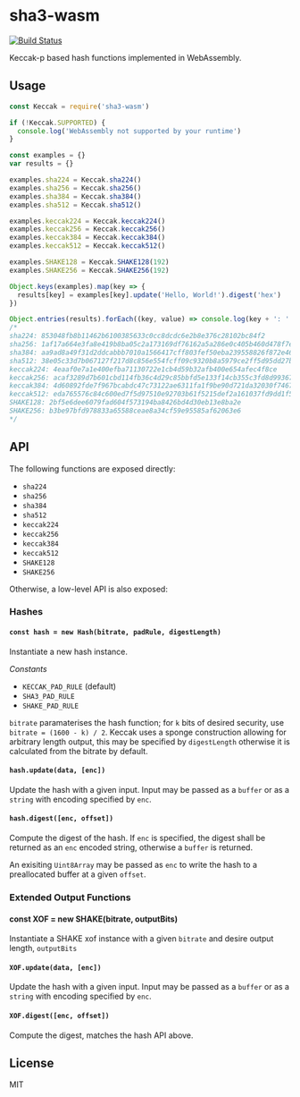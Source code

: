 # sha3-wasm
[![Build Status](https://travis-ci.org/chm-diederichs/keccak-wasm.svg?branch=master)](https://travis-ci.org/chm-diederichs/keccak-wasm)

Keccak-p based hash functions implemented in WebAssembly.

## Usage
```js
const Keccak = require('sha3-wasm')

if (!Keccak.SUPPORTED) {
  console.log('WebAssembly not supported by your runtime')
}

const examples = {}
var results = {}

examples.sha224 = Keccak.sha224()
examples.sha256 = Keccak.sha256()
examples.sha384 = Keccak.sha384()
examples.sha512 = Keccak.sha512()

examples.keccak224 = Keccak.keccak224()
examples.keccak256 = Keccak.keccak256()
examples.keccak384 = Keccak.keccak384()
examples.keccak512 = Keccak.keccak512()

examples.SHAKE128 = Keccak.SHAKE128(192)
examples.SHAKE256 = Keccak.SHAKE256(192)

Object.keys(examples).map(key => {
  results[key] = examples[key].update('Hello, World!').digest('hex')
})

Object.entries(results).forEach((key, value) => console.log(key + ': ' + result))
/*
sha224: 853048fb8b11462b6100385633c0cc8dcdc6e2b8e376c28102bc84f2
sha256: 1af17a664e3fa8e419b8ba05c2a173169df76162a5a286e0c405b460d478f7ef
sha384: aa9ad8a49f31d2ddcabbb7010a1566417cff803fef50eba239558826f872e468c5743e7f026b0a8e5b2d7a1cc465cdbe
sha512: 38e05c33d7b067127f217d8c856e554fcff09c9320b8a5979ce2ff5d95dd27ba35d1fba50c562dfd1d6cc48bc9c5baa4390894418cc942d968f97bcb659419ed
keccak224: 4eaaf0e7a1e400efba71130722e1cb4d59b32afb400e654afec4f8ce
keccak256: acaf3289d7b601cbd114fb36c4d29c85bbfd5e133f14cb355c3fd8d99367964f
keccak384: 4d60892fde7f967bcabdc47c73122ae6311fa1f9be90d721da32030f7467a2e3db3f9ccb3c746483f9d2b876e39def17
keccak512: eda765576c84c600ed7f5d97510e92703b61f5215def2a161037fd9dd1f5b6ed4f86ce46073c0e3f34b52de0289e9c618798fff9dd4b1bfe035bdb8645fc6e37
SHAKE128: 2bf5e6dee6079fad604f573194ba8426bd4d30eb13e8ba2e
SHAKE256: b3be97bfd978833a65588ceae8a34cf59e95585af62063e6
*/
```

## API

The following functions are exposed directly:

- `sha224`
- `sha256`
- `sha384`
- `sha512`
- `keccak224`
- `keccak256`
- `keccak384`
- `keccak512`
- `SHAKE128`
- `SHAKE256`

Otherwise, a low-level API is also exposed:

### Hashes

#### `const hash = new Hash(bitrate, padRule, digestLength)`

Instantiate a new hash instance.

_Constants_

- `KECCAK_PAD_RULE` (default)
- `SHA3_PAD_RULE`
- `SHAKE_PAD_RULE`

`bitrate` paramaterises the hash function; for `k` bits of desired security, use `bitrate = (1600 - k) / 2`. Keccak uses a sponge construction allowing for arbitrary length output, this may be specified by `digestLength` otherwise it is calculated from the bitrate by default.

#### `hash.update(data, [enc])`

Update the hash with a given input. Input may be passed as a `buffer` or as a `string` with encoding specified by `enc`.

#### `hash.digest([enc, offset])`

Compute the digest of the hash. If `enc` is specified, the digest shall be returned as an `enc` encoded string, otherwise a `buffer` is returned.

An exisiting `Uint8Array` may be passed as `enc` to write the hash to a preallocated buffer at a given `offset`.

### Extended Output Functions

#### const XOF = new SHAKE(bitrate, outputBits)

Instantiate a SHAKE xof instance with a given `bitrate` and desire output length, `outputBits`

#### `XOF.update(data, [enc])`

Update the hash with a given input. Input may be passed as a `buffer` or as a `string` with encoding specified by `enc`.

#### `XOF.digest([enc, offset])`

Compute the digest, matches the hash API above.

## License

MIT
